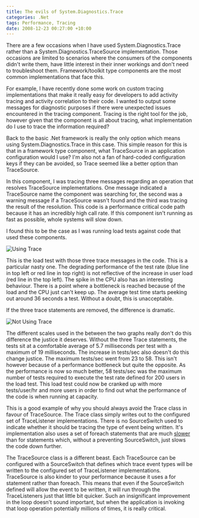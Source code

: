 ```yaml
---
title: The evils of System.Diagnostics.Trace
categories: .Net
tags: Performance, Tracing
date: 2008-12-23 00:27:00 +10:00
---
```


There are a few occasions when I have used System.Diagnostics.Trace rather than a System.Diagnostics.TraceSource implementation. Those occasions are limited to scenarios where the consumers of the components didn't write them, have little interest in their inner workings and don't need to troubleshoot them. Framework/toolkit type components are the most common implementations that face this. 

For example, I have recently done some work on custom tracing implementations that make it really easy for developers to add activity tracing and activity correlation to their code. I wanted to output some messages for diagnostic purposes if there were unexpected issues encountered in the tracing component. Tracing is the right tool for the job, however given that the component is all about tracing, what implementation do I use to trace the information required? 

<!--more-->

Back to the basic .Net framework is really the only option which means using System.Diagnostics.Trace in this case. This simple reason for this is that in a framework type component, what TraceSource in an application configuration would I use? I'm also not a fan of hard-coded configuration keys if they can be avoided, so Trace seemed like a better option than TraceSource. 

In this component, I was tracing three messages regarding an operation that resolves TraceSource implementations. One message indicated a TraceSource name the component was searching for, the second was a warning message if a TraceSource wasn't found and the third was tracing the result of the resolution. This code is a performance critical code path because it has an incredibly high call rate. If this component isn't running as fast as possible, whole systems will slow down. 

I found this to be the case as I was running load tests against code that used these components. 

![Using Trace][0]

This is the load test with those three trace messages in the code. This is a particular nasty one. The degrading performance of the test rate (blue line in top left or red line in top right) is not reflective of the increase in user load (red line in the top left). The spike in the CPU also has an interesting behaviour. There is a point where a bottleneck is reached because of the load and the CPU just can't keep up. The average test time starts peeking out around 36 seconds a test. Without a doubt, this is unacceptable. 

If the three trace statements are removed, the difference is dramatic. 

![Not Using Trace][1]

The different scales used in the between the two graphs really don't do this difference the justice it deserves. Without the three Trace statements, the tests sit at a comfortable average of 5.7 milliseconds per test with a maximum of 19 milliseconds. The increase in tests/sec also doesn't do this change justice. The maximum tests/sec went from 23 to 58. This isn't however because of a performance bottleneck but quite the opposite. As the performance is now so much better, 58 tests/sec was the maximum number of tests required to execute the test rate defined for 200 users in the load test. This load test could now be cranked up with more tests/user/hr and more users in order to find out what the performance of the code is when running at capacity. 

This is a good example of why you should always avoid the Trace class in favour of TraceSource. The Trace class simply writes out to the configured set of TraceListener implementations. There is no SourceSwitch used to indicate whether it should be tracing the type of event being written. It's implementation also uses a set of foreach statements that are much [slower][2] than for statements which, without a preventing SourceSwitch, just slows the code down further. 

The TraceSource class is a different beast. Each TraceSource can be configured with a SourceSwitch that defines which trace event types will be written to the configured set of TraceListener implementations. TraceSource is also kinder to your performance because it uses a for statement rather than foreach. This means that even if the SourceSwitch defined will allow the event to be written, it will run through the TraceListeners just that little bit quicker. Such an insignificant improvement in the loop doesn't sound important, but when the application is invoking that loop operation potentially millions of times, it is really critical. 

[0]: /files/WindowsLiveWriter/TheevilsofSystem.Diagnostics.Trace_14EA6/UsingTrace_2.jpg
[1]: /files/WindowsLiveWriter/TheevilsofSystem.Diagnostics.Trace_14EA6/NotUsingTrace_2.jpg
[2]: /2008/07/02/foreach-vs-for/